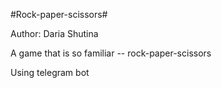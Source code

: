 #Rock-paper-scissors#

Author: Daria Shutina



A game that is so familiar -- rock-paper-scissors

Using telegram bot
